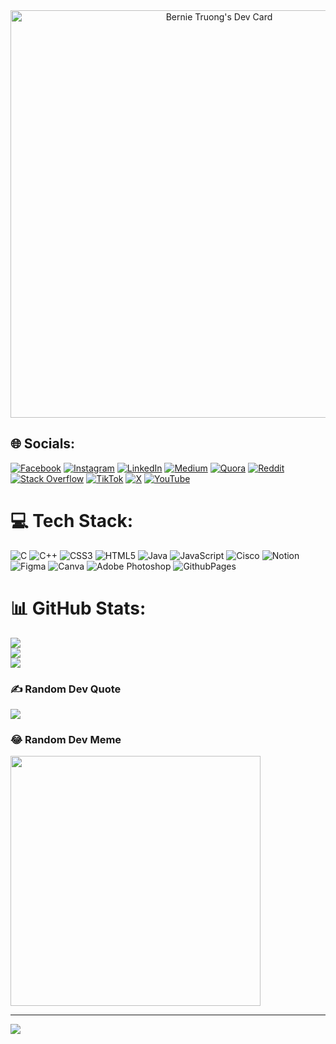 <div align="center">
  <a href="https://app.daily.dev/bernietruong"><img src="https://api.daily.dev/devcards/v2/UIkWhyIYB8UOTCYhUNN7T.png?type=wide&r=o4d" width="652" alt="Bernie Truong's Dev Card"/></a>
</div>

## 🌐 Socials:
[![Facebook](https://img.shields.io/badge/Facebook-%231877F2.svg?logo=Facebook&logoColor=white)](https://facebook.com/bernie.truongtq) [![Instagram](https://img.shields.io/badge/Instagram-%23E4405F.svg?logo=Instagram&logoColor=white)](https://instagram.com/hello.iamtruong) [![LinkedIn](https://img.shields.io/badge/LinkedIn-%230077B5.svg?logo=linkedin&logoColor=white)](https://linkedin.com/in/bernie-truongtq) [![Medium](https://img.shields.io/badge/Medium-12100E?logo=medium&logoColor=white)](https://medium.com/@bernie-truong) [![Quora](https://img.shields.io/badge/Quora-%23B92B27.svg?logo=Quora&logoColor=white)](https://quora.com/profile/Bernie-Truong) [![Reddit](https://img.shields.io/badge/Reddit-%23FF4500.svg?logo=Reddit&logoColor=white)](https://reddit.com/user/Technical-Risk6361) [![Stack Overflow](https://img.shields.io/badge/-Stackoverflow-FE7A16?logo=stack-overflow&logoColor=white)](https://stackoverflow.com/users/21281975) [![TikTok](https://img.shields.io/badge/TikTok-%23000000.svg?logo=TikTok&logoColor=white)](https://tiktok.com/@bernie.truongtq) [![X](https://img.shields.io/badge/X-black.svg?logo=X&logoColor=white)](https://x.com/bernie_truong) [![YouTube](https://img.shields.io/badge/YouTube-%23FF0000.svg?logo=YouTube&logoColor=white)](https://youtube.com/@UCU5ciZySXakPtqqBsdXfnEQ) 

# 💻 Tech Stack:
![C](https://img.shields.io/badge/c-%2300599C.svg?style=for-the-badge&logo=c&logoColor=white) ![C++](https://img.shields.io/badge/c++-%2300599C.svg?style=for-the-badge&logo=c%2B%2B&logoColor=white) ![CSS3](https://img.shields.io/badge/css3-%231572B6.svg?style=for-the-badge&logo=css3&logoColor=white) ![HTML5](https://img.shields.io/badge/html5-%23E34F26.svg?style=for-the-badge&logo=html5&logoColor=white) ![Java](https://img.shields.io/badge/java-%23ED8B00.svg?style=for-the-badge&logo=openjdk&logoColor=white) ![JavaScript](https://img.shields.io/badge/javascript-%23323330.svg?style=for-the-badge&logo=javascript&logoColor=%23F7DF1E) ![Cisco](https://img.shields.io/badge/cisco-%23049fd9.svg?style=for-the-badge&logo=cisco&logoColor=black) ![Notion](https://img.shields.io/badge/Notion-%23000000.svg?style=for-the-badge&logo=notion&logoColor=white) ![Figma](https://img.shields.io/badge/figma-%23F24E1E.svg?style=for-the-badge&logo=figma&logoColor=white) ![Canva](https://img.shields.io/badge/Canva-%2300C4CC.svg?style=for-the-badge&logo=Canva&logoColor=white) ![Adobe Photoshop](https://img.shields.io/badge/adobe%20photoshop-%2331A8FF.svg?style=for-the-badge&logo=adobe%20photoshop&logoColor=white) ![GithubPages](https://img.shields.io/badge/github%20pages-121013?style=for-the-badge&logo=github&logoColor=white)
# 📊 GitHub Stats:
![](https://github-readme-stats.vercel.app/api?username=i-am-truong&theme=tokyonight&hide_border=false&include_all_commits=true&count_private=true)<br/>
![](https://github-readme-streak-stats.herokuapp.com/?user=i-am-truong&theme=tokyonight&hide_border=false)<br/>
![](https://github-readme-stats.vercel.app/api/top-langs/?username=i-am-truong&theme=tokyonight&hide_border=false&include_all_commits=true&count_private=true&layout=compact)

### ✍️ Random Dev Quote
![](https://quotes-github-readme.vercel.app/api?type=horizontal&theme=tokyonight)

### 😂 Random Dev Meme
<img src='https://randommeme-five.vercel.app/' style="height: 400px;"/>

---
[![](https://visitcount.itsvg.in/api?id=i-am-truong&icon=0&color=3)](https://visitcount.itsvg.in)

<!-- Proudly created with GPRM ( https://gprm.itsvg.in ) -->
